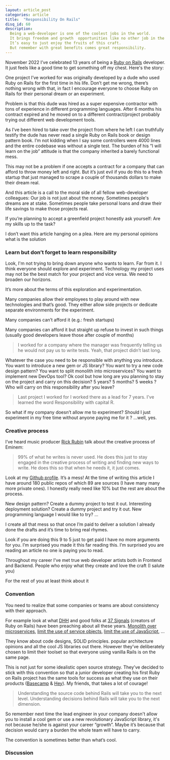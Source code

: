 ```yaml
---
layout: article_post
categories: article
title:  "Responsibility On Rails"
disq_id: 60
description:
  Being a web-developer is one of the coolest jobs in the world.
  It brings freedom and growth  opportunities like no other job in the world.
  It’s easy to just enjoy the fruits of this craft.
  But remember with great benefits comes great responsibility.
---
```



November 2022 I’ve celebrated 13 years of being a [Ruby on Rails](https://rubyonrails.org/) developer. It just feels like a good time to get something off my chest. Here's the story:

One project I’ve worked for was originally developed by a dude who used Ruby on Rails for the first time in his life. Don’t get me wrong, there’s nothing wrong with that, in fact I encourage everyone to choose Ruby on Rails for their personal dream or an experiment.

Problem is that this dude was hired as a super expensive contractor with tons of experience in different programming languages.  After 6 months his contract expired and he moved on to a different contract/project probably trying out different web development tools.

As I’ve been hired to take over the project from where he left I can truthfully testify the dude has never read a single Ruby on Rails book or design pattern book. I’m not kidding when I say some controllers were 4000 lines and the entire codebase was without a single test. The burden of his “I will learn on the job” attitude is that the company inherited a barely functional mess.

This may not be a problem if one accepts a contract for a company that can afford to throw money left and right. But it’s just evil if you do this to a fresh startup that just managed to scrape a couple of thousands dollars to make their dream real.

And this article is a call to the moral side of all fellow web-developer colleagues: Our job is not just about the money. Sometimes people's dreams are at stake. Sometimes people take personal loans and draw their life savings to make those projects real.

If you’re planning to accept a greenfield project honestly ask yourself: Are my skills up to the task?

I don’t want this article hanging on a plea. Here are my personal opinions what is the solution


### Learn but don’t forget to learn responsibility

Look, I'm not trying to bring down anyone who wants to learn. Far from it. I think everyone should explore and experiment. Technology my project uses may not be the best match for your project and vice versa. We need to broaden our horizons.

It’s more about the terms of this exploration and experimentation.

Many companies allow their employees to play around with new technologies and that’s good. They either allow side projects or dedicate separate environments for the experiment.

Many companies can’t afford it (e.g.: fresh startups)

Many companies can afford it but straight up refuse to invest in such things (usually good developers leave those after couple of months)

> I worked for a company where the manager was frequently telling us he would not pay us to write tests. Yeah, that project didn’t last long.

Whatever the case you need to be responsible with anything you introduce. You want to introduce a new gem or JS library? You want to try a new code design pattern? You want to split monolith into microservices? You want to implement new DevOps tool? Ok cool but how long are you planning to stay on the project and carry on this decision? 5 years? 5 months? 5 weeks ? Who will carry on this  responsibility after you leave?

> Last project I worked for I worked there as a lead for 7 years. I've learned the word Responsibility with capital R.


So what if my company doesn’t allow me to experiment? Should I just experiment in my free time without anyone paying me for it ? …well, yes.

### Creative process

I’ve heard music producer [Rick Rubin](https://en.wikipedia.org/wiki/Rick_Rubin) talk about the creative process of Eminem:

> 99% of what he writes is never used. He does this just to stay engaged in the creative process of writing and finding new ways to write. He does this so that when he needs it, it just comes.

Look at my [Github profile](https://github.com/equivalent?tab=repositories). It’s a mess! At the time of writing this article I have around 180 public repos of which 89 are sources (I have many many more private ones). I honestly really need like 10%  but the rest are about the process.

New design pattern? Create a dummy project to test it out. Interesting deployment solution? Create a dummy project and try it out. New programming language I would like to try? ...

I create all that mess so that once I’m paid to deliver a solution I already done the drafts and it’s time to bring real rhymes.

Look if you are doing this 9 to 5 just to get paid I have no more arguments for you. I’m surprised you made it this far reading this. I’m surprised you are reading an article no one is paying you to read.

Throughout my career I’ve met true web developer artists both in Frontend and Backend. People who enjoy what they create and love the craft (I salute you)

For the rest of you at least think about it

### Convention

You need to realize that some companies or teams are about consistency with their approach.

For example look at what [DHH](https://dhh.dk/) and good folks at [37 Signals](https://dev.37signals.com/) (creators of Ruby on Rails) have been preaching about all these years. [Monolith over microservices](https://m.signalvnoise.com/the-majestic-monolith/), [limit the use of service objects](https://dev.37signals.com/vanilla-rails-is-plenty/), [limit the use of JavaScript](https://hotwired.dev/), ...

They know about code designs, SOLID principles. popular architecture opinions and all the cool JS libraries out there. However they’ve deliberately chosen to limit their toolset so that everyone using vanilla Rails is on the same page.

This is not just for some idealistic open source strategy. They’ve decided to stick with this convention so that a junior developer creating his first Ruby on Rails project has the same tools for success as what they use on their products ([Basecamp](https://basecamp.com/) & [Hey](https://www.hey.com/)). My friends, that takes a lot of courage!

> Understanding the source code behind Rails will take you to the next level. Understanding decisions behind Rails will take you to the next dimension.

So remember next time the lead engineer in your company doesn't allow you to install a cool gem or use a new revolutionary JavaScript library, it's not because he/she is against your career “growth”. Maybe it’s because that decision would carry a burden the whole team will have to carry.

The convention is sometimes better than what’s cool.



### Discussion
